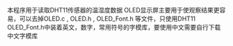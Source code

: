 本程序用于读取DHT11传感器的温湿度数据
OLED显示屏主要用于使观察结果更容易，可以去掉OLED.c , OLED.h , OLED_Font.h 等文件，只使用DHT11
OLED_Font.h中装着英文，数字，常用符号的字模库，要使用中文需要自行下载中文字模库
